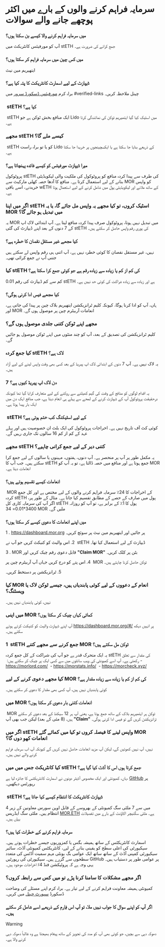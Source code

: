 # سرمایہ فراہم کرنے والوں کے بارے میں اکثر پوچھے جانے والے سوالات

### میں سرمایہ فراہم کرنے والا کیسے بن سکتا ہوں؟
آپ کو مورفیئس کانٹریکٹ میں stETH جمع کرانے کی ضرورت ہے۔

### میں کس چین میں سرمایہ فراہم کر سکتا ہوں؟
ایتھیریم مین نیٹ

### ڈیپازٹ کے لیے اسمارٹ کانٹریکٹ کا پتہ کیا ہے؟
براہ کرم [مورفیئس ڈسکورڈ سرور](https://discord.com/channels/1151741790408429580/1183934719155515463) میں #verified-links چینل ملاحظہ کریں۔

### &rlm; stETH کیا ہے؟
&rlm; stETH ایک منافع بخش ٹوکن ہے جو Lido میں اسٹیک کیا گیا ایتھیریم ٹوکن کی نمائندگی کرتا ہے۔

### مجھے stETH کیسے ملے گا؟
&rlm; stETH کو یا تو براہ راست Lido کے ذریعے بنایا جا سکتا ہے یا ایکسچینجوں پر خریدا جا سکتا ہے۔

### میرا ڈیپازٹ مورفیئس کو کیسے فائدہ پہنچاتا ہے؟
پروٹوکول stETH کی طرف سے پیدا کردہ منافع کو پروٹوکول کی ملکیت والی لیکویڈیٹی بنانے کے لیے استعمال کرتا ہے۔
منافع کا آدھا حصہ کھلی مارکیٹ سے MOR کو واپس خریدنے، اسے باقی wETH کے ساتھ ملانے اور لیکویڈیٹی پول میں شامل کرنے کے لیے استعمال ہوتا ہے۔

### اگر میں اپنا stETH اسٹیک کروں، تو کیا مجھے یہ واپس مل جائے گا، یا یہ MOR میں تبدیل ہو جائے گا؟
یہ MOR میں تبدیل نہیں ہوتا، پروٹوکول صرف پیدا کردہ منافع لیتا ہے۔ آپ ابتدائی لاک اپ کے 7 دنوں کے بعد اپنے ڈیپازٹ کی گئی stETH کی پوری رقم واپس حاصل کر سکتے ہیں۔

### کیا مجھے غیر مستقل نقصان کا خطرہ ہے؟
نہیں، غیر مستقل نقصان کا کوئی خطرہ نہیں ہے، آپ اتنی ہی رقم واپس لے سکتے ہیں جتنی آپ نے جمع کرائی تھی۔

### کیا stETH کی کم از کم یا زیادہ سے زیادہ رقم ہے جو کوئی جمع کرا سکتا ہے؟
کم سے کم ڈیپازٹ کی رقم 0.01 stETH ہے اور زیادہ سے زیادہ شراکت کی کوئی حد نہیں ہے۔

### کیا مجھے فیس ادا کرنی ہوگی؟
ہاں، آپ کو ادا کرنا ہوگا، کیونکہ کلیم ٹرانزیکشن ایتھیریم بلاک چین پر پیدا کی جاتی ہے، اور MOR انعامات آربیٹرم چین پر موصول ہوں گے۔

### مجھے اپنے ٹوکن کتنی جلدی موصول ہوں گے؟
کلیم ٹرانزیکشن کی تصدیق کے بعد، آپ کو چند منٹوں میں اپنے ٹوکن موصول ہو جائیں گے۔

### کیا جمع کردہ stETH لاک ہے؟
یہ لاک نہیں ہے۔ آپ 7 دنوں کے ابتدائی لاک اپ پیریڈ کے بعد کسی بھی وقت واپس لینے کے لیے آزاد ہیں۔

### 7 دن لاک اپ پیریڈ کیوں ہے؟
یہ اقدام لوگوں کو منافع کے وقت کی گیم کھیلنے سے روکنے کے لیے متعارف کرایا گیا تھا کیونکہ درحقیقت پروٹوکول آپ کے ڈیپازٹ کرنے کے لمحے سے پہلے ہی انعام دیتا ہے، جب منافع ایک دن میں ایک بار پیدا ہوتا ہے۔

### &rlm; stETH کے لیے اسٹیکنگ کب ختم ہوتی ہے؟
کوئی کٹ آف تاریخ نہیں ہے۔ اخراجات پروٹوکول کی ایک بلٹ ان خصوصیت ہیں اور پہلے عہد کے کم از کم 16 سالوں تک جاری رہیں گے۔

### مجھے stETH کتنی دیر کے لیے جمع کرانی چاہیے؟
یہ مکمل طور پر آپ پر منحصر ہے۔ آپ دنوں، ہفتوں، مہینوں یا سالوں کے لیے جمع کرا سکتے ہیں۔ جب آپ کا stETH جمع ہوتا ہے اور منافع میں حصہ ڈالتا ہے، تو یہ آپ کو MOR انعامات دیتا ہے۔

### انعامات کیسے تقسیم ہوتے ہیں؟
&rlm; MOR کے اخراجات کا 24٪ سرمایہ فراہم کرنے والوں کے لیے مختص ہے اور کل جمع کردہ stETH پول میں صارف کے حصے کے مطابق تقسیم کیا جاتا ہے۔ مثال کے طور پر، اگر آپ کی سرمایہ کاری کل stETH پول کا 1٪ کے برابر ہے، تو آپ کو روزانہ 3400*0.01= 34 MOR ملیں گے۔

### میں اپنے انعامات کا دعوی کیسے کر سکتا ہوں؟

&rlm; 1. https://dashboard.mor.org پر جائیں اور ایتھیریم مین نیٹ پر سوئچ کریں۔

&rlm; 2. اس والیٹ کو کنیکٹ کریں جو آپ نے stETH ڈیپازٹ کے لیے استعمال کیا تھا۔

&rlm; 3. MOR قابل دعوی رقم چیک کریں اور **"Claim MOR"** بٹن پر کلک کریں۔

&rlm; 4. اس پتے کو درج کریں جہاں آپ آربیٹرم چین پر MOR ٹوکن حاصل کرنا چاہتے ہیں۔

&rlm; 5. ٹرانزیکشن پر دستخط کریں۔


### کیا MOR انعام کے دعووں کے لیے کوئی پابندیاں ہیں، جیسے ٹوکن لاک یا ویسٹنگ؟
نہیں، کوئی پابندیاں نہیں ہیں۔

### میں اپنی MOR کمائی کہاں چیک کر سکتا ہوں؟
آپ اپنے ڈیپازٹ والیٹ کو کنیکٹ کرتے ہوئے https://dashboard.mor.org/#/ پر انہیں دیکھ سکتے ہیں۔

### &rlm;  1 stETH جمع کرنے سے مجھے کتنے MOR ٹوکن مل سکتے ہیں؟
یہ ایک متحرک قدر ہے جو آپ کی شراکت کے کل جمع کردہ stETH کی مقدار سے تعلق رکھتی ہے۔
آپ اسے کمیونٹی کی ویب سائٹوں میں سے کسی ایک پر چیک کر سکتے ہیں:
&rlm; - https://morlord.com/
&rlm; - https://morstats.info/
&rlm; - https://morcheck.xyz/

### کیا مجھے دعوی کرنے کے لیے MOR کی کم از کم یا زیادہ سے زیادہ مقدار ہے؟
کوئی پابندیاں نہیں ہیں، آپ کسی بھی مقدار کا دعوی کر سکتے ہیں۔

### میں MOR انعامات کتنی بار دعوی کر سکتا ہوں؟
&rlm; MOR ٹوکن ہر ایتھیریم بلاک کے ساتھ جمع ہوتا ہے، یعنی آپ ہر 12 سیکنڈ کے بعد دعوی کر سکتے ہیں، (8 مئی کے بعد) لیکن جب بھی آپ **"Claim"** ٹرانزیکشن کریں گے تو فیس ادا کرنی ہوگی۔

### اگر میں stETH واپس لینے کا فیصلہ کروں تو کیا میں کمائے گئے MOR انعامات کھو دوں گا؟
نہیں، آپ نہیں کھوئیں گے، لیکن آپ مزید انعامات حاصل نہیں کریں گے کیونکہ آپ اب سرمایہ فراہم کرنے والے نہیں ہیں۔

### کیا کانٹریکٹ جس میں میں stETH جمع کرتا ہوں اس کا آڈٹ کیا گیا ہے؟
ہاں، کمیونٹی اور ایک مخصوص آڈیٹر دونوں نے اسمارٹ کانٹریکٹس کا جائزہ لیا ہے، [GitHub](https://github.com/MorpheusAIs/Docs/tree/main/Security%20Audit%20Reports) پر رپورٹس دیکھیں۔

### &rlm;  stETH ڈیپازٹ کانٹریکٹ کا انتظام کیسے کیا جاتا ہے؟
4 میں سے 7 ملٹی سگ کمیونٹی کے بھروسے کے قابل اوپن سورس معاونین کے زیر انتظام ہیں۔
ملٹی سگ ایڈریس [MOR.ETH](https://etherscan.io/address/0x1FE04BC15Cf2c5A2d41a0b3a96725596676eBa1E) ہے۔
ملٹی سگنیچر اکاؤنٹ کے بارے میں تفصیلات [یہاں](https://github.com/MorpheusAIs/Docs/blob/main/!KEYDOCS%20README%20FIRST!/Morpheus%20Multisignature%20Account.md) ہیں۔

### سرمایہ فراہم کرنے کے خطرات کیا ہیں؟
اسمارٹ کانٹریکٹس کے ساتھ ہمیشہ بگس یا کمزوریوں جیسے خطرات ہوتے ہیں۔ سیکیورٹی کی اعلی سطح کو یقینی بنانے کے لیے، کانٹریکٹس کمیونٹی آڈٹ، سائبر سیکیورٹی کمپنی آڈٹ کے ساتھ ساتھ ایک عوامی بگ بونٹی مہم سمیت آڈٹس کی متعدد سطحوں سے گزرے ہیں۔ سیکیورٹی کی رپورٹیں GitHub پر عوامی طور پر دستیاب ہیں۔ یہی وجہ ہے کہ پروٹیکشن فنڈ 4٪ اخراجات موجود ہیں۔

### اگر مجھے مشکلات کا سامنا کرنا پڑے تو میں کس سے رابطہ کروں؟
کمیونٹی ہمیشہ معاونت فراہم کرنے کے لیے تیار ہے۔ براہ کرم اپنے مسئلے کی وضاحت ڈسکورڈ [سپورٹ چینل](https://discord.com/channels/1151741790408429580/1183666837460897832) میں کریں۔

### اگر آپ کو اپنے سوال کا جواب نہیں ملا، تو آپ اس [فارم](https://forms.gle/6yt5ps3kAfUfkF4N8) کے ذریعے اسے شامل کر سکتے ہیں۔

> [!WARNING]
> دھوکہ دہی سے بچیں، جو کوئی بھی آپ کو مدد کی تجویز کے ساتھ پیغام بھیجتا ہے وہ غالباً دھوکہ دہی کرنے والا ہے۔
